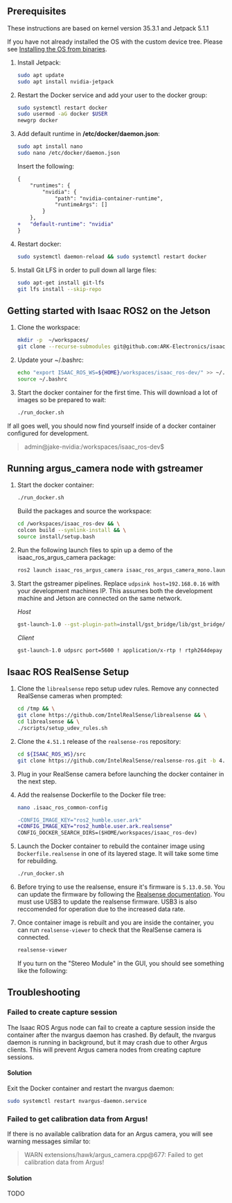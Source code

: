 ## Prerequisites
These instructions are based on kernel version 35.3.1 and Jetpack 5.1.1

If you have not already installed the OS with the custom device tree. Please see [Installing the OS from binaries](https://github.com/ARK-Electronics/ark_jetson_core#installing-the-os-from-binaries).

1. Install Jetpack:
    ```bash
    sudo apt update
    sudo apt install nvidia-jetpack
    ```

3. Restart the Docker service and add your user to the docker group:
    ```bash
    sudo systemctl restart docker
    sudo usermod -aG docker $USER
    newgrp docker
    ```

4. Add default runtime in **/etc/docker/daemon.json**:
    ```bash
    sudo apt install nano
    sudo nano /etc/docker/daemon.json
    ```
    Insert the following:
    ```diff
    {
        "runtimes": {
            "nvidia": {
                "path": "nvidia-container-runtime",
                "runtimeArgs": []
            }
        },
    +   "default-runtime": "nvidia"
    }
    ```

5. Restart docker:
    ```bash
    sudo systemctl daemon-reload && sudo systemctl restart docker
    ```

6. Install Git LFS in order to pull down all large files:
    ```bash
    sudo apt-get install git-lfs
    git lfs install --skip-repo
    ```

## Getting started with Isaac ROS2 on the Jetson

1. Clone the workspace:
    ```bash
    mkdir -p  ~/workspaces/
    git clone --recurse-submodules git@github.com:ARK-Electronics/isaac_ros-dev.git ~/workspaces/isaac_ros-dev/
    ```

2. Update your ~/.bashrc:
    ```bash
    echo "export ISAAC_ROS_WS=${HOME}/workspaces/isaac_ros-dev/" >> ~/.bashrc
    source ~/.bashrc
    ```

3. Start the docker container for the first time. This will download a lot of images so be prepared to wait:
    ```bash
    ./run_docker.sh
    ```

If all goes well, you should now find yourself inside of a docker container configured for development.
> admin@jake-nvidia:/workspaces/isaac_ros-dev$

## Running argus_camera node with gstreamer

1. Start the docker container:
    ```bash
    ./run_docker.sh
    ```
    Build the packages and source the workspace:
    ```bash
    cd /workspaces/isaac_ros-dev && \
    colcon build --symlink-install && \
    source install/setup.bash
    ```

2. Run the following launch files to spin up a demo of the isaac_ros_argus_camera package:
    ```bash
    ros2 launch isaac_ros_argus_camera isaac_ros_argus_camera_mono.launch.py
    ```

3. Start the gstreamer pipelines. Replace `udpsink host=192.168.0.16` with your development machines IP. This assumes
both the development machine and Jetson are connected on the same network. <br>

    *Host*
    ```bash
    gst-launch-1.0 --gst-plugin-path=install/gst_bridge/lib/gst_bridge/ rosimagesrc ros-topic="/image_raw" ! queue max-size-buffers=1 ! videoconvert ! "video/x-raw,format=I420" ! x264enc bitrate=2000 tune=zerolatency speed-preset=ultrafast ! "video/x-h264,stream-format=byte-stream" ! rtph264pay config-interval=1 pt=96 ! udpsink host=192.168.0.16 port=5600 sync=false
    ```
    *Client*
    ```bash
    gst-launch-1.0 udpsrc port=5600 ! application/x-rtp ! rtph264depay ! avdec_h264 ! videoconvert ! autovideosink

    ```

## Isaac ROS RealSense Setup
1. Clone the `librealsense` repo setup udev rules. Remove any connected RealSense cameras when prompted:
    ```bash
    cd /tmp && \
    git clone https://github.com/IntelRealSense/librealsense && \
    cd librealsense && \
    ./scripts/setup_udev_rules.sh
    ```

2. Clone the `4.51.1` release of the `realsense-ros` repository:

    ```bash
    cd ${ISAAC_ROS_WS}/src
    git clone https://github.com/IntelRealSense/realsense-ros.git -b 4.51.1
    ```

3. Plug in your RealSense camera before launching the docker container in the next step.

4. Add the realsense Dockerfile to the Docker file tree:
    ```bash
    nano .isaac_ros_common-config
    ```
    ```diff
    -CONFIG_IMAGE_KEY="ros2_humble.user.ark"
    +CONFIG_IMAGE_KEY="ros2_humble.user.ark.realsense"
    CONFIG_DOCKER_SEARCH_DIRS=($HOME/workspaces/isaac_ros-dev)
    ```

5. Launch the Docker container to rebuild the container image using `Dockerfile.realsense` in one of its layered stage. It will take some time for rebuilding.

    ```bash
    ./run_docker.sh
    ```

6. Before trying to use the realsense, ensure it's firmware is `5.13.0.50`. You can update the firmware by following the [Realsense documentation](https://dev.intelrealsense.com/docs/firmware-update-tool). You must use USB3 to update the realsense firmware. USB3 is also reccomended for operation due to the increased data rate.

7. Once container image is rebuilt and you are inside the container, you can run `realsense-viewer` to check that the RealSense camera is connected.

   ```bash
   realsense-viewer
   ```

   If you turn on the "Stereo Module" in the GUI, you should see something like the following:

## Troubleshooting

### Failed to create capture session
The Isaac ROS Argus node can fail to create a capture session inside the container after the nvargus daemon has crashed. By default, the  nvargus daemon is running in background, but it may crash due to other Argus clients. This will prevent Argus camera nodes from creating  capture sessions.
#### Solution
Exit the Docker container and restart the nvargus daemon:
```bash
sudo systemctl restart nvargus-daemon.service
```

### Failed to get calibration data from Argus!
If there is no available calibration data for an Argus camera, you will see warning messages similar to:
> WARN  extensions/hawk/argus_camera.cpp@677: Failed to get calibration data from Argus!
#### Solution
TODO